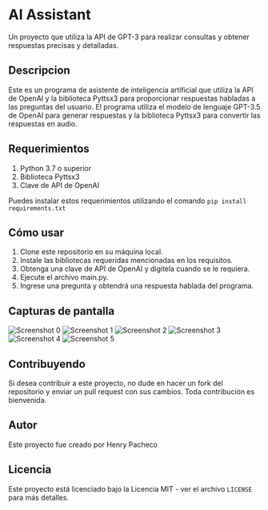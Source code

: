 # AI Assistant
Un proyecto que utiliza la API de GPT-3 para realizar consultas y obtener respuestas precisas y detalladas.

## Descripcion
Este es un programa de asistente de inteligencia artificial que utiliza la API de OpenAI y la biblioteca Pyttsx3 para proporcionar respuestas habladas
a las preguntas del usuario. El programa utiliza el modelo de lenguaje GPT-3.5 de OpenAI para generar respuestas y la biblioteca Pyttsx3 para convertir
las respuestas en audio.

## Requerimientos
1. Python 3.7 o superior
2. Biblioteca Pyttsx3
3. Clave de API de OpenAI

Puedes instalar estos requerimientos utilizando el comando `pip install requirements.txt`

## Cómo usar
1. Clone este repositorio en su máquina local.
2. Instale las bibliotecas requeridas mencionadas en los requisitos.
3. Obtenga una clave de API de OpenAI y digitela cuando se le requiera.
4. Ejecute el archivo main.py.
5. Ingrese una pregunta y obtendrá una respuesta hablada del programa.

## Capturas de pantalla
<img src="https://user-images.githubusercontent.com/122117784/225460405-56c25401-a693-4d09-a017-3c49ee294000.png" alt="Screenshot 0"/>
<img src="https://user-images.githubusercontent.com/122117784/225454592-389a1448-f260-4c2e-8994-c329228f8a48.png" alt="Screenshot 1"/>
<img src="https://user-images.githubusercontent.com/122117784/225454627-23893cc8-c7ca-4d91-892c-e3533e43731c.png" alt="Screenshot 2"/>
<img src="https://user-images.githubusercontent.com/122117784/225454626-6ae6603f-2d86-4b83-8821-c4dddab1ab12.png" alt="Screenshot 3"/>
<img src="https://user-images.githubusercontent.com/122117784/225454630-df50a5d0-c091-41fc-a662-aec929aa73d8.png" alt="Screenshot 4"/>
<img src="https://user-images.githubusercontent.com/122117784/225454629-a9431a71-3637-4085-9a9a-acea53e3c0a7.png" alt="Screenshot 5"/>

## Contribuyendo
Si desea contribuir a este proyecto, no dude en hacer un fork del repositorio y enviar un pull request con sus cambios. Toda contribución es bienvenida.

## Autor
Este proyecto fue creado por Henry Pacheco

## Licencia
Este proyecto está licenciado bajo la Licencia MIT - ver el archivo `LICENSE` para más detalles.

